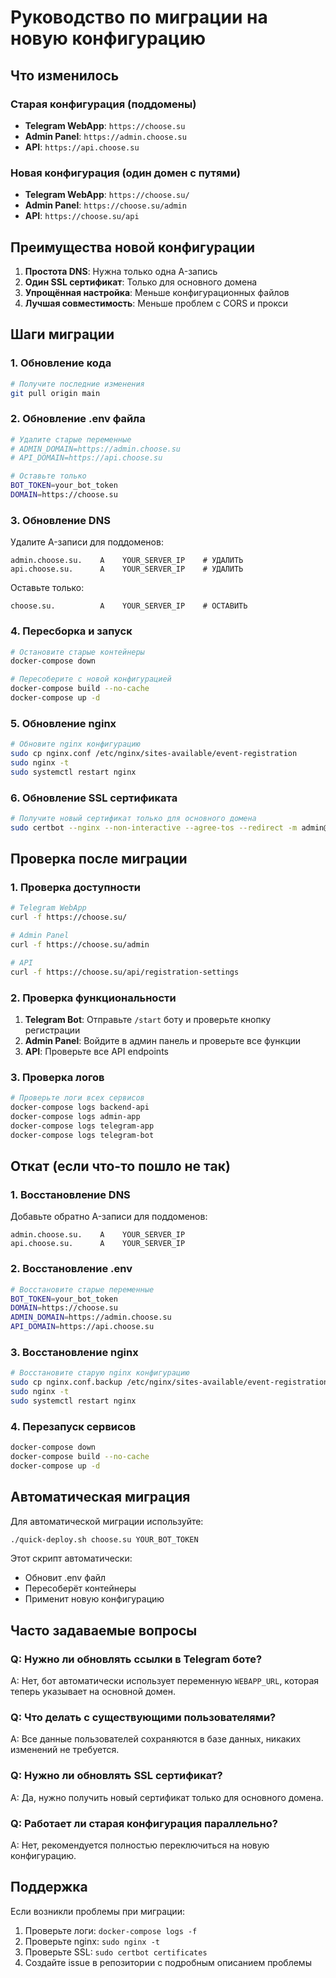 # Руководство по миграции на новую конфигурацию

## Что изменилось

### Старая конфигурация (поддомены)
- **Telegram WebApp**: `https://choose.su`
- **Admin Panel**: `https://admin.choose.su`
- **API**: `https://api.choose.su`

### Новая конфигурация (один домен с путями)
- **Telegram WebApp**: `https://choose.su/`
- **Admin Panel**: `https://choose.su/admin`
- **API**: `https://choose.su/api`

## Преимущества новой конфигурации

1. **Простота DNS**: Нужна только одна A-запись
2. **Один SSL сертификат**: Только для основного домена
3. **Упрощённая настройка**: Меньше конфигурационных файлов
4. **Лучшая совместимость**: Меньше проблем с CORS и прокси

## Шаги миграции

### 1. Обновление кода

```bash
# Получите последние изменения
git pull origin main
```

### 2. Обновление .env файла

```bash
# Удалите старые переменные
# ADMIN_DOMAIN=https://admin.choose.su
# API_DOMAIN=https://api.choose.su

# Оставьте только
BOT_TOKEN=your_bot_token
DOMAIN=https://choose.su
```

### 3. Обновление DNS

Удалите A-записи для поддоменов:
```
admin.choose.su.    A    YOUR_SERVER_IP    # УДАЛИТЬ
api.choose.su.      A    YOUR_SERVER_IP    # УДАЛИТЬ
```

Оставьте только:
```
choose.su.          A    YOUR_SERVER_IP    # ОСТАВИТЬ
```

### 4. Пересборка и запуск

```bash
# Остановите старые контейнеры
docker-compose down

# Пересоберите с новой конфигурацией
docker-compose build --no-cache
docker-compose up -d
```

### 5. Обновление nginx

```bash
# Обновите nginx конфигурацию
sudo cp nginx.conf /etc/nginx/sites-available/event-registration
sudo nginx -t
sudo systemctl restart nginx
```

### 6. Обновление SSL сертификата

```bash
# Получите новый сертификат только для основного домена
sudo certbot --nginx --non-interactive --agree-tos --redirect -m admin@choose.su -d choose.su
```

## Проверка после миграции

### 1. Проверка доступности

```bash
# Telegram WebApp
curl -f https://choose.su/

# Admin Panel
curl -f https://choose.su/admin

# API
curl -f https://choose.su/api/registration-settings
```

### 2. Проверка функциональности

1. **Telegram Bot**: Отправьте `/start` боту и проверьте кнопку регистрации
2. **Admin Panel**: Войдите в админ панель и проверьте все функции
3. **API**: Проверьте все API endpoints

### 3. Проверка логов

```bash
# Проверьте логи всех сервисов
docker-compose logs backend-api
docker-compose logs admin-app
docker-compose logs telegram-app
docker-compose logs telegram-bot
```

## Откат (если что-то пошло не так)

### 1. Восстановление DNS

Добавьте обратно A-записи для поддоменов:
```
admin.choose.su.    A    YOUR_SERVER_IP
api.choose.su.      A    YOUR_SERVER_IP
```

### 2. Восстановление .env

```bash
# Восстановите старые переменные
BOT_TOKEN=your_bot_token
DOMAIN=https://choose.su
ADMIN_DOMAIN=https://admin.choose.su
API_DOMAIN=https://api.choose.su
```

### 3. Восстановление nginx

```bash
# Восстановите старую nginx конфигурацию
sudo cp nginx.conf.backup /etc/nginx/sites-available/event-registration
sudo nginx -t
sudo systemctl restart nginx
```

### 4. Перезапуск сервисов

```bash
docker-compose down
docker-compose build --no-cache
docker-compose up -d
```

## Автоматическая миграция

Для автоматической миграции используйте:

```bash
./quick-deploy.sh choose.su YOUR_BOT_TOKEN
```

Этот скрипт автоматически:
- Обновит .env файл
- Пересоберёт контейнеры
- Применит новую конфигурацию

## Часто задаваемые вопросы

### Q: Нужно ли обновлять ссылки в Telegram боте?
A: Нет, бот автоматически использует переменную `WEBAPP_URL`, которая теперь указывает на основной домен.

### Q: Что делать с существующими пользователями?
A: Все данные пользователей сохраняются в базе данных, никаких изменений не требуется.

### Q: Нужно ли обновлять SSL сертификат?
A: Да, нужно получить новый сертификат только для основного домена.

### Q: Работает ли старая конфигурация параллельно?
A: Нет, рекомендуется полностью переключиться на новую конфигурацию.

## Поддержка

Если возникли проблемы при миграции:

1. Проверьте логи: `docker-compose logs -f`
2. Проверьте nginx: `sudo nginx -t`
3. Проверьте SSL: `sudo certbot certificates`
4. Создайте issue в репозитории с подробным описанием проблемы 